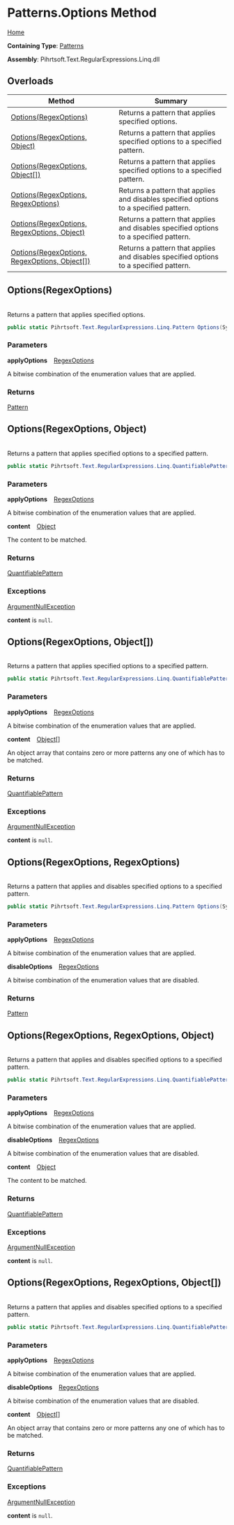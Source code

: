 # Patterns\.Options Method

[Home](../../../../../../README.md)

**Containing Type**: [Patterns](../README.md)

**Assembly**: Pihrtsoft\.Text\.RegularExpressions\.Linq\.dll

## Overloads

| Method | Summary |
| ------ | ------- |
| [Options(RegexOptions)](#Pihrtsoft_Text_RegularExpressions_Linq_Patterns_Options_System_Text_RegularExpressions_RegexOptions_) | Returns a pattern that applies specified options\. |
| [Options(RegexOptions, Object)](#Pihrtsoft_Text_RegularExpressions_Linq_Patterns_Options_System_Text_RegularExpressions_RegexOptions_System_Object_) | Returns a pattern that applies specified options to a specified pattern\. |
| [Options(RegexOptions, Object\[\])](#Pihrtsoft_Text_RegularExpressions_Linq_Patterns_Options_System_Text_RegularExpressions_RegexOptions_System_Object___) | Returns a pattern that applies specified options to a specified pattern\. |
| [Options(RegexOptions, RegexOptions)](#Pihrtsoft_Text_RegularExpressions_Linq_Patterns_Options_System_Text_RegularExpressions_RegexOptions_System_Text_RegularExpressions_RegexOptions_) | Returns a pattern that applies and disables specified options to a specified pattern\. |
| [Options(RegexOptions, RegexOptions, Object)](#Pihrtsoft_Text_RegularExpressions_Linq_Patterns_Options_System_Text_RegularExpressions_RegexOptions_System_Text_RegularExpressions_RegexOptions_System_Object_) | Returns a pattern that applies and disables specified options to a specified pattern\. |
| [Options(RegexOptions, RegexOptions, Object\[\])](#Pihrtsoft_Text_RegularExpressions_Linq_Patterns_Options_System_Text_RegularExpressions_RegexOptions_System_Text_RegularExpressions_RegexOptions_System_Object___) | Returns a pattern that applies and disables specified options to a specified pattern\. |

## Options\(RegexOptions\) <a id="Pihrtsoft_Text_RegularExpressions_Linq_Patterns_Options_System_Text_RegularExpressions_RegexOptions_"></a>

\
Returns a pattern that applies specified options\.

```csharp
public static Pihrtsoft.Text.RegularExpressions.Linq.Pattern Options(System.Text.RegularExpressions.RegexOptions applyOptions)
```

### Parameters

**applyOptions** &ensp; [RegexOptions](https://docs.microsoft.com/en-us/dotnet/api/system.text.regularexpressions.regexoptions)

A bitwise combination of the enumeration values that are applied\.

### Returns

[Pattern](../../Pattern/README.md)

## Options\(RegexOptions, Object\) <a id="Pihrtsoft_Text_RegularExpressions_Linq_Patterns_Options_System_Text_RegularExpressions_RegexOptions_System_Object_"></a>

\
Returns a pattern that applies specified options to a specified pattern\.

```csharp
public static Pihrtsoft.Text.RegularExpressions.Linq.QuantifiablePattern Options(System.Text.RegularExpressions.RegexOptions applyOptions, object content)
```

### Parameters

**applyOptions** &ensp; [RegexOptions](https://docs.microsoft.com/en-us/dotnet/api/system.text.regularexpressions.regexoptions)

A bitwise combination of the enumeration values that are applied\.

**content** &ensp; [Object](https://docs.microsoft.com/en-us/dotnet/api/system.object)

The content to be matched\.

### Returns

[QuantifiablePattern](../../QuantifiablePattern/README.md)

### Exceptions

[ArgumentNullException](https://docs.microsoft.com/en-us/dotnet/api/system.argumentnullexception)

**content** is `null`\.

## Options\(RegexOptions, Object\[\]\) <a id="Pihrtsoft_Text_RegularExpressions_Linq_Patterns_Options_System_Text_RegularExpressions_RegexOptions_System_Object___"></a>

\
Returns a pattern that applies specified options to a specified pattern\.

```csharp
public static Pihrtsoft.Text.RegularExpressions.Linq.QuantifiablePattern Options(System.Text.RegularExpressions.RegexOptions applyOptions, params object[] content)
```

### Parameters

**applyOptions** &ensp; [RegexOptions](https://docs.microsoft.com/en-us/dotnet/api/system.text.regularexpressions.regexoptions)

A bitwise combination of the enumeration values that are applied\.

**content** &ensp; [Object](https://docs.microsoft.com/en-us/dotnet/api/system.object)\[\]

An object array that contains zero or more patterns any one of which has to be matched\.

### Returns

[QuantifiablePattern](../../QuantifiablePattern/README.md)

### Exceptions

[ArgumentNullException](https://docs.microsoft.com/en-us/dotnet/api/system.argumentnullexception)

**content** is `null`\.

## Options\(RegexOptions, RegexOptions\) <a id="Pihrtsoft_Text_RegularExpressions_Linq_Patterns_Options_System_Text_RegularExpressions_RegexOptions_System_Text_RegularExpressions_RegexOptions_"></a>

\
Returns a pattern that applies and disables specified options to a specified pattern\.

```csharp
public static Pihrtsoft.Text.RegularExpressions.Linq.Pattern Options(System.Text.RegularExpressions.RegexOptions applyOptions, System.Text.RegularExpressions.RegexOptions disableOptions)
```

### Parameters

**applyOptions** &ensp; [RegexOptions](https://docs.microsoft.com/en-us/dotnet/api/system.text.regularexpressions.regexoptions)

A bitwise combination of the enumeration values that are applied\.

**disableOptions** &ensp; [RegexOptions](https://docs.microsoft.com/en-us/dotnet/api/system.text.regularexpressions.regexoptions)

A bitwise combination of the enumeration values that are disabled\.

### Returns

[Pattern](../../Pattern/README.md)

## Options\(RegexOptions, RegexOptions, Object\) <a id="Pihrtsoft_Text_RegularExpressions_Linq_Patterns_Options_System_Text_RegularExpressions_RegexOptions_System_Text_RegularExpressions_RegexOptions_System_Object_"></a>

\
Returns a pattern that applies and disables specified options to a specified pattern\.

```csharp
public static Pihrtsoft.Text.RegularExpressions.Linq.QuantifiablePattern Options(System.Text.RegularExpressions.RegexOptions applyOptions, System.Text.RegularExpressions.RegexOptions disableOptions, object content)
```

### Parameters

**applyOptions** &ensp; [RegexOptions](https://docs.microsoft.com/en-us/dotnet/api/system.text.regularexpressions.regexoptions)

A bitwise combination of the enumeration values that are applied\.

**disableOptions** &ensp; [RegexOptions](https://docs.microsoft.com/en-us/dotnet/api/system.text.regularexpressions.regexoptions)

A bitwise combination of the enumeration values that are disabled\.

**content** &ensp; [Object](https://docs.microsoft.com/en-us/dotnet/api/system.object)

The content to be matched\.

### Returns

[QuantifiablePattern](../../QuantifiablePattern/README.md)

### Exceptions

[ArgumentNullException](https://docs.microsoft.com/en-us/dotnet/api/system.argumentnullexception)

**content** is `null`\.

## Options\(RegexOptions, RegexOptions, Object\[\]\) <a id="Pihrtsoft_Text_RegularExpressions_Linq_Patterns_Options_System_Text_RegularExpressions_RegexOptions_System_Text_RegularExpressions_RegexOptions_System_Object___"></a>

\
Returns a pattern that applies and disables specified options to a specified pattern\.

```csharp
public static Pihrtsoft.Text.RegularExpressions.Linq.QuantifiablePattern Options(System.Text.RegularExpressions.RegexOptions applyOptions, System.Text.RegularExpressions.RegexOptions disableOptions, params object[] content)
```

### Parameters

**applyOptions** &ensp; [RegexOptions](https://docs.microsoft.com/en-us/dotnet/api/system.text.regularexpressions.regexoptions)

A bitwise combination of the enumeration values that are applied\.

**disableOptions** &ensp; [RegexOptions](https://docs.microsoft.com/en-us/dotnet/api/system.text.regularexpressions.regexoptions)

A bitwise combination of the enumeration values that are disabled\.

**content** &ensp; [Object](https://docs.microsoft.com/en-us/dotnet/api/system.object)\[\]

An object array that contains zero or more patterns any one of which has to be matched\.

### Returns

[QuantifiablePattern](../../QuantifiablePattern/README.md)

### Exceptions

[ArgumentNullException](https://docs.microsoft.com/en-us/dotnet/api/system.argumentnullexception)

**content** is `null`\.

